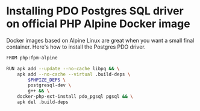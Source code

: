 # Installing PDO Postgres SQL driver on official PHP Alpine Docker image

Docker images based on Alpine Linux are great when you want a small final container. Here's how to install the Postgres PDO driver.

```bash
FROM php:fpm-alpine

RUN apk add --update --no-cache libpq && \
    apk add --no-cache --virtual .build-deps \
        $PHPIZE_DEPS \
        postgresql-dev \
        g++ && \
    docker-php-ext-install pdo_pgsql pgsql && \
    apk del .build-deps
```

